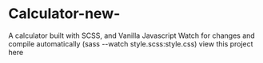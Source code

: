 # Calculator-new-
A calculator built with SCSS, and Vanilla Javascript
Watch for changes and compile automatically (sass --watch style.scss:style.css)
view this project here 
